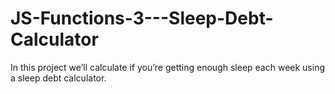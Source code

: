# JS-Functions-3---Sleep-Debt-Calculator
In this project we’ll calculate if you’re getting enough sleep each week using a sleep debt calculator.

